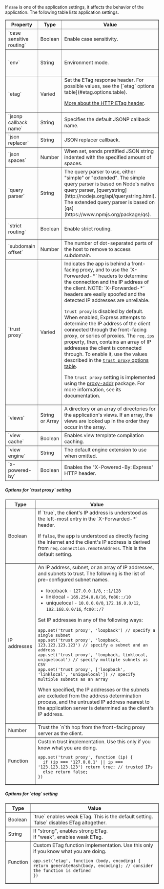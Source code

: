 If `name` is one of the application settings, it affects the behavior of the application. The following table lists application settings.

<table class="doctable" border="1">
  <thead><tr><th id="app-settings-property">Property</th><th>Type</th><th>Value</th><th>Default</th></tr></thead>
  <tbody>
  <tr>
<td markdown="1">
`case sensitive routing`
</td>
    <td>Boolean</td>
    <td>Enable case sensitivity.</td>
    <td>Disabled. Treats "/Foo" and "/foo" as the same.</td>
  </tr>
  <tr>
<td markdown="1">
`env`
</td>
    <td>String</td>
    <td>Environment mode.</td>
<td markdown="1">
`process.env.NODE_ENV` (`NODE_ENV` environment variable) or "development".
</td>
  </tr>
  <tr>
<td markdown="1">
`etag`
</td>
    <td>Varied</td>
<td markdown="1">
Set the ETag response header. For possible values, see the [`etag` options table](#etag.options.table).

[More about the HTTP ETag header](http://en.wikipedia.org/wiki/HTTP_ETag).
</td>
    <td></td>
  </tr>
  <tr>
<td markdown="1">
`jsonp callback name`
</td>
    <td>String</td>
    <td>Specifies the default JSONP callback name.</td>
<td markdown="1">
`?callback=`
</td>
  </tr>
  <tr>
<td markdown="1">
`json replacer`
</td>
    <td>String</td>
    <td>JSON replacer callback.</td>
<td markdown="1">
`null`
</td>
  </tr>
  <tr>
<td markdown="1">
`json spaces`
</td>
    <td>Number</td>
    <td>When set, sends prettified JSON string indented with the specified amount of spaces.</td>
    <td>Disabled.</td>
  </tr>
  <tr>
<td markdown="1">
`query parser`
</td>
    <td>String</td>
<td markdown="1">
The query parser to use, either "simple" or "extended". The simple query parser is based on Node's native query parser, [querystring](http://nodejs.org/api/querystring.html). The extended query parser is based on [qs](https://www.npmjs.org/package/qs).
</td>
    <td>"extended"</td>
  </tr>
  <tr>
<td markdown="1">
`strict routing`
</td>
    <td>Boolean</td>
    <td>Enable strict routing.</td>
    <td>Disabled. Treats "/foo" and "/foo/" as the same by the router.</td>
  </tr>
  <tr>
<td markdown="1">
`subdomain offset`
</td>
    <td>Number</td>
    <td>The number of dot-separated parts of the host to remove to access subdomain.</td>
    <td>2</td>
  </tr>
  <tr>
<td markdown="1">
`trust proxy`
</td>
    <td>Varied</td>
<td markdown="1">
Indicates the app is behind a front-facing proxy, and to use the `X-Forwarded-*` headers to determine the connection and the IP address of the client. NOTE: `X-Forwarded-*` headers are easily spoofed and the detected IP addresses are unreliable.  

`trust proxy` is disabled by default. When enabled, Express attempts to determine the IP address of the client connected through the front-facing proxy, or series of proxies. The `req.ips` property, then, contains an array of IP addresses the client is connected through. To enable it, use the values described in the [`trust proxy` options table](#trust.proxy.options.table).  

The `trust proxy` setting is implemented using the [proxy-addr](https://www.npmjs.org/package/proxy-addr) package.  For more information, see its documentation.
</td>
    <td>Disabled.</td>
  </tr>
  <tr>
<td markdown="1">
`views`
</td>
    <td>String or Array</td>
    <td>A directory or an array of directories for the application's views. If an array, the views are looked up in the order they occur in the array.</td>
<td markdown="1">
`"process.cwd() + '/views'"`
</td>
  </tr>
  <tr>
<td markdown="1">
`view cache`
</td>
    <td>Boolean</td>
    <td>Enables view template compilation caching.</td>
<td markdown="1">
`true` in production.
</td>
  </tr>
  <tr>
<td markdown="1">
`view engine`
</td>
    <td>String</td>
    <td>The default engine extension to use when omitted.</td>
    <td></td>
  </tr>
  <tr>
<td markdown="1">
`x-powered-by`
</td>
    <td>Boolean</td>
    <td>Enables the "X-Powered-By: Express" HTTP header.</td>
<td markdown="1">
`true`
</td>
  </tr>
  </tbody>
</table>

<h5 id="trust.proxy.options.table">Options for `trust proxy` setting</h5>

<table class="doctable" border="1">
  <thead><tr><th>Type</th><th>Value</th></tr></thead>
  <tbody>
    <tr>
      <td>Boolean</td>
<td markdown="1">
If `true`, the client's IP address is understood as the left-most entry in the `X-Forwarded-*` header.  

If `false`, the app is understood as directly facing the Internet and the client's IP address is derived from `req.connection.remoteAddress`. This is the default setting.
</td>
    </tr>
    <tr>
      <td>IP addresses</td>
<td markdown="1">
An IP address, subnet, or an array of IP addresses, and subnets to trust. The following is the list of pre-configured subnet names.

* loopback - `127.0.0.1/8`, `::1/128`
* linklocal - `169.254.0.0/16`, `fe80::/10`
* uniquelocal - `10.0.0.0/8`, `172.16.0.0/12`, `192.168.0.0/16`, `fc00::/7`

Set IP addresses in any of the following ways:  

<pre><code class="language-js">app.set('trust proxy', 'loopback') // specify a single subnet
app.set('trust proxy', 'loopback, 123.123.123.123') // specify a subnet and an address
app.set('trust proxy', 'loopback, linklocal, uniquelocal') // specify multiple subnets as CSV
app.set('trust proxy', ['loopback', 'linklocal', 'uniquelocal']) // specify multiple subnets as an array</code></pre>

When specified, the IP addresses or the subnets are excluded from the address determination process, and the untrusted IP address nearest to the application server is determined as the client's IP address.
</td>
    </tr>
    <tr>
      <td>Number</td>
<td markdown="1">
Trust the `n`th hop from the front-facing proxy server as the client.
</td>
    </tr>
    <tr>
      <td>Function</td>
<td markdown="1">
Custom trust implementation. Use this only if you know what you are doing.
<pre><code class="language-js">app.set('trust proxy', function (ip) {
  if (ip === '127.0.0.1' || ip === '123.123.123.123') return true; // trusted IPs
  else return false;
})</code></pre>
</td>
    </tr>
  </tbody>
</table>

<h5 id="etag.options.table">Options for `etag` setting</h5>

<table class="doctable" border="1">
  <thead><tr><th>Type</th><th>Value</th></tr></thead>
  <tbody>
    <tr>
      <td>Boolean</td>
<td markdown="1">
`true` enables weak ETag. This is the default setting.<br>
`false` disables ETag altogether.
</td>
    </tr>
    <tr>
      <td>String</td>
      <td>
          If "strong", enables strong ETag.<br>
          If "weak", enables weak ETag.
      </td>
    </tr>
    <tr>
      <td>Function</td>
<td markdown="1">Custom ETag function implementation. Use this only if you know what you are doing.

<pre><code class="language-js">app.set('etag', function (body, encoding) {
return generateHash(body, encoding); // consider the function is defined
})</code></pre>

</td>
    </tr>
  </tbody>
</table>
